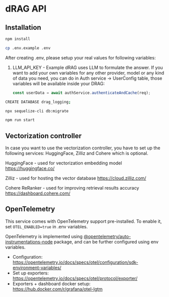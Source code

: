 # dRAG API

## Installation

```sh
npm install
```

```sh
cp .env.example .env
```

After creating .env, please setup your real values for following variables:

1. LLM_API_KEY - Example dRAG uses LLM to formulate the answer. If you want to add your own variables for any other provider, model or any kind of data you need, you can do in Auth service -> UserConfig table, those variables will be available inside your DRAG:
    ```javascript
    const userData = await authService.authenticateAndCache(req);
    ```

```sh
CREATE DATABASE drag_logging;
```

```sh
npx sequelize-cli db:migrate
```

```sh
npm run start
```

## Vectorization controller

In case you want to use the vectorization controller, you have to set up the following services: HuggingFace, Zilliz and Cohere which is optional.

HuggingFace - used for vectorization embedding model
https://huggingface.co/

Zilliz - used for hosting the vector database
https://cloud.zilliz.com/

Cohere ReRanker - used for improving retrieval results accuracy
https://dashboard.cohere.com/

## OpenTelemetry

This service comes with OpenTelemetry support pre-installed. To enable it, set `OTEL_ENABLED=true` in .env variables.

OpenTelemetry is implemented using [@opentelemetry/auto-instrumentations-node](https://www.npmjs.com/package/@opentelemetry/auto-instrumentations-node) package, and can be further configured using env variables.

- Configuration: https://opentelemetry.io/docs/specs/otel/configuration/sdk-environment-variables/
- Set up exporters: https://opentelemetry.io/docs/specs/otel/protocol/exporter/
- Exporters + dashboard docker setup: https://hub.docker.com/r/grafana/otel-lgtm
